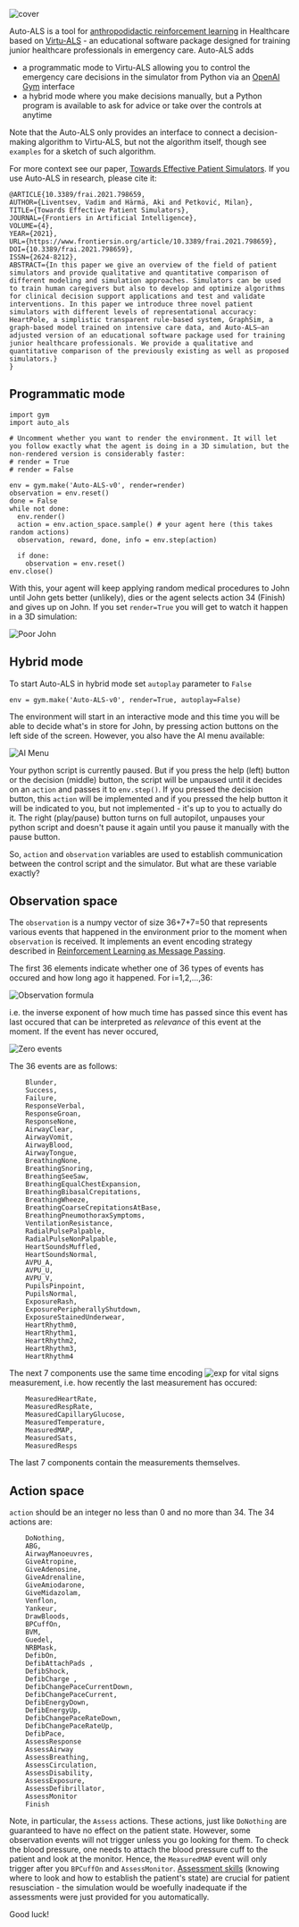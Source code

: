 ![cover](https://user-images.githubusercontent.com/3543310/220397756-4f84d742-6ff7-44dd-86e8-349289fda79b.png)

Auto-ALS is a tool for [anthropodidactic reinforcement learning](https://vadim.me/posts/anthropodidactic/) in Healthcare based on [Virtu-ALS](https://pure.ulster.ac.uk/en/publications/ai-to-enhance-interactive-simulation-based-training-in-resuscitat) - an educational software package designed for training junior healthcare professionals in emergency care. Auto-ALS adds 
- a programmatic mode to Virtu-ALS allowing you to control the emergency care decisions in the simulator from Python via an [OpenAI Gym](https://gym.openai.com/) interface
- a hybrid mode where you make decisions manually, but a Python program is available to ask for advice or take over the controls at anytime

Note that the Auto-ALS only provides an interface to connect a decision-making algorithm to Virtu-ALS, but not the algorithm itself, though see `examples` for a sketch of such algorithm.

For more context see our paper, [Towards Effective Patient Simulators](https://www.frontiersin.org/articles/10.3389/frai.2021.798659/full). If you use Auto-ALS in research, please cite it:

```
@ARTICLE{10.3389/frai.2021.798659,
AUTHOR={Liventsev, Vadim and Härmä, Aki and Petković, Milan},   
TITLE={Towards Effective Patient Simulators},      
JOURNAL={Frontiers in Artificial Intelligence},      
VOLUME={4},      
YEAR={2021},      
URL={https://www.frontiersin.org/article/10.3389/frai.2021.798659},       
DOI={10.3389/frai.2021.798659},      
ISSN={2624-8212},   
ABSTRACT={In this paper we give an overview of the field of patient simulators and provide qualitative and quantitative comparison of different modeling and simulation approaches. Simulators can be used to train human caregivers but also to develop and optimize algorithms for clinical decision support applications and test and validate interventions. In this paper we introduce three novel patient simulators with different levels of representational accuracy: HeartPole, a simplistic transparent rule-based system, GraphSim, a graph-based model trained on intensive care data, and Auto-ALS—an adjusted version of an educational software package used for training junior healthcare professionals. We provide a qualitative and quantitative comparison of the previously existing as well as proposed simulators.}
}
```

## Programmatic mode

```
import gym
import auto_als

# Uncomment whether you want to render the environment. It will let you follow exactly what the agent is doing in a 3D simulation, but the non-rendered version is considerably faster:
# render = True
# render = False

env = gym.make('Auto-ALS-v0', render=render)
observation = env.reset()
done = False
while not done:
  env.render()
  action = env.action_space.sample() # your agent here (this takes random actions)
  observation, reward, done, info = env.step(action)

  if done:
    observation = env.reset()
env.close()
```

With this, your agent will keep applying random medical procedures to John until John gets better (unlikely), dies or the agent selects action 34 (Finish) and gives up on John. If you set `render=True` you will get to watch it happen in a 3D simulation:

![Poor John](https://static.vadim.me/Virtu-ALS.png)

## Hybrid mode

To start Auto-ALS in hybrid mode set `autoplay` parameter to `False`

```
env = gym.make('Auto-ALS-v0', render=True, autoplay=False)
```

The environment will start in an interactive mode and this time you will be able to decide what's in store for John, by pressing action buttons on the left side of the screen. However, you also have the AI menu available:

![AI Menu](https://static.vadim.me/aimenu.png)

Your python script is currently paused. But if you press the help (left) button  or the decision (middle) button, the script will be unpaused until it decides on an `action` and passes it to `env.step()`. If you pressed the decision button, this `action` will be implemented and if you pressed the help button it will be indicated to you, but not implemented - it's up to you to actually do it. The right (play/pause) button turns on full autopilot, unpauses your python script and doesn't pause it again until you pause it manually with the pause button.

So, `action` and `observation` variables are used to establish communication between the control script and the simulator. But what are these variable exactly?

## Observation space

The `observation` is a numpy vector of size 36+7+7=50 that represents various events that happened in the environment prior to the moment when `observation` is received. It implements an event encoding strategy described in [Reinforcement Learning as Message Passing](https://vadim.me/posts/mpdp/).

The first 36 elements indicate whether one of 36 types of events has occured and how long ago it happened. For i=1,2,...,36:

![Observation formula](https://render.githubusercontent.com/render/math?math=o_i=\exp(t_i-t))

i.e. the inverse exponent of how much time has passed since this event has last occured that can be interpreted as _relevance_ of this event at the moment. If the event has never occured,  

![Zero events](https://render.githubusercontent.com/render/math?math=t-t_i=\infty\implies\exp(t_i-t)=0)

The 36 events are as follows: 

```
    Blunder,
    Success,
    Failure,
    ResponseVerbal,
    ResponseGroan,
    ResponseNone,
    AirwayClear,
    AirwayVomit,
    AirwayBlood,
    AirwayTongue,
    BreathingNone,
    BreathingSnoring,
    BreathingSeeSaw,
    BreathingEqualChestExpansion,
    BreathingBibasalCrepitations,
    BreathingWheeze,
    BreathingCoarseCrepitationsAtBase,
    BreathingPneumothoraxSymptoms,
    VentilationResistance,
    RadialPulsePalpable,
    RadialPulseNonPalpable,
    HeartSoundsMuffled,
    HeartSoundsNormal,
    AVPU_A,
    AVPU_U,
    AVPU_V,
    PupilsPinpoint,
    PupilsNormal,
    ExposureRash,
    ExposurePeripherallyShutdown,
    ExposureStainedUnderwear,
    HeartRhythm0,
    HeartRhythm1,
    HeartRhythm2,
    HeartRhythm3,
    HeartRhythm4
```

The next 7 components use the same time encoding ![exp](https://render.githubusercontent.com/render/math?math=o_i=\exp(t_i-t)) for vital signs measurement, i.e. how recently the last measurement has occured:

```
    MeasuredHeartRate,
    MeasuredRespRate,
    MeasuredCapillaryGlucose,
    MeasuredTemperature,
    MeasuredMAP,
    MeasuredSats,
    MeasuredResps
```

The last 7 components contain the measurements themselves.

## Action space

`action` should be an integer no less than 0 and no more than 34. The 34 actions are:

```
    DoNothing,
    ABG,
    AirwayManoeuvres,
    GiveAtropine,
    GiveAdenosine,
    GiveAdrenaline,
    GiveAmiodarone,
    GiveMidazolam,
    Venflon,
    Yankeur,
    DrawBloods,
    BPCuffOn,
    BVM,
    Guedel,
    NRBMask,
    DefibOn,
    DefibAttachPads ,
    DefibShock,
    DefibCharge ,
    DefibChangePaceCurrentDown,
    DefibChangePaceCurrent,
    DefibEnergyDown,
    DefibEnergyUp,
    DefibChangePaceRateDown,
    DefibChangePaceRateUp,
    DefibPace,
    AssessResponse
    AssessAirway
    AssessBreathing,
    AssessCirculation,
    AssessDisability,
    AssessExposure,
    AssessDefibrillator,
    AssessMonitor
    Finish
```

Note, in particular, the `Assess` actions. These actions, just like `DoNothing` are guaranteed to have no effect on the patient state. However, some observation events will not trigger unless you go looking for them. To check the blood pressure, one needs to attach the blood pressure cuff to the patient and look at the monitor. Hence, the `MeasuredMAP` event will only trigger after you `BPCuffOn` and `AssessMonitor`. [Assessment skills](https://www.resus.org.uk/library/abcde-approach) (knowing where to look and how to establish the patient's state) are crucial for patient resusciation - the simulation would be woefully inadequate if the assessments were just provided for you automatically.

Good luck!
